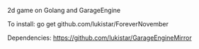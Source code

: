 2d game on Golang and GarageEngine

To install: go get github.com/lukistar/ForeverNovember

Dependencies: https://github.com/lukistar/GarageEngineMirror